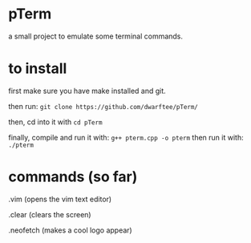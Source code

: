 # pTerm
a small project to emulate some terminal commands.
# to install
first make sure you have make installed and git.

then run: `git clone https://github.com/dwarftee/pTerm/`

then, cd into it with `cd pTerm`

finally, compile and run it with: `g++ pterm.cpp -o pterm`
then run it with: `./pterm`
# commands (so far)
.vim (opens the vim text editor)

.clear (clears the screen)

.neofetch (makes a cool logo appear)
